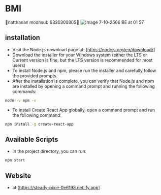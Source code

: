 # BMI
🌾natthanan moonsub 6330300305🌾
![Image 7-10-2566 BE at 01 57](https://github.com/natthananmooo/BMI_II/assets/112709514/1861e34c-ab7b-434b-82c7-7060a00d2e11)
## installation
* Visit the Node.js download page at: [https://nodejs.org/en/download/]
* Download the installer for your Windows system (either the LTS or Current version is fine, but the LTS version is recommended for most users)
* To install Node.js and npm, please run the installer and carefully follow the provided prompts.
* After the installation is complete, you can verify that Node.js and npm are installed by opening a command prompt and running the following commands:
```bash
node -v npm -v
```
* To install Create React App globally, open a command prompt and run the following command:
```bash
npm install -g create-react-app
```
## Available Scripts
* In the project directory, you can run:
```bash
npm start
```
## Website
* at:[https://steady-pixie-0e6198.netlify.app]

